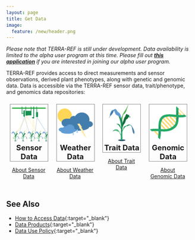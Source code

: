 ```yaml
---
layout: page
title: Get Data
image:
  feature: /new/header.png
---
```


_Please note that TERRA-REF is still under development. Data availability is limited to the alpha user program at this time. Please fill out [**this application**](https://goo.gl/forms/bqccgTxLkzF5QEUg1) if you are interested in joining our alpha user program._

TERRA-REF provides access to direct measurements and sensor observations, derived plant phenotypes, along with genetic and genomic data. Data is accessible via the TERRA-REF sensor data, trait/phenotype, and genomics data repositories:

<div style="width: 100%; display:inline-block">
<div style="display: inline-block; width: 20%; margin: 10px; vertical-align: top">
<a href="https://terraref.ncsa.illinois.edu/clowder/" style="border: 0" target="_blank">
<div style="display:inline-block; border:1px solid grey; text-align:center; font-size:20px; font-weight: bold; width: 100%">
   <img src="/images/new/sensor sq.png" style="width: 100px"><br/>
   Sensor Data
</div></a>
   <p style="text-align: center; font-size: 14px"><a href="/data/sensor">About Sensor Data</a></p>
</div>
<div style="display: inline-block; width: 20%; margin: 10px; vertical-align: top">
<a href="https://terraref.ncsa.illinois.edu/clowder/geostreams" style="border: 0" target="_blank">
<span style="display:inline-block; border:1px solid grey; text-align:center; font-size:20px; font-weight: bold; width: 100%">
   <img src="/images/new/weather sq.png" style="width: 100px"><br/>
   Weather Data
</span></a>
   <p style="text-align: center; font-size: 14px"><a href="/data/weather">About Weather Data</a></p>
</div>
<div style="display: inline-block; width: 20%; margin: 10px; vertical-align: top">
<a href="https://terraref.ncsa.illinois.edu/bety/" style="border: 0" target="_blank">
<span style="display:inline-block; border:1px solid grey; text-align:center; font-size:20px; font-weight: bold; width: 100%">
   <img src="/images/new/traits sq.png" style="width: 100px"><br/>
   Trait Data
</span></a>
   <p style="text-align: center; font-size: 14px"><a href="/data/trait">About Trait Data</a></p>
</div>
<div style="display: inline-block; width: 20%; margin: 10px">
<a href="http://datacommons.cyverse.org/browse/iplant/home/shared" style="border: 0" target="_blank">
  <span style="display:inline-block; border:1px solid grey; text-align:center; font-size:20px; font-weight: bold; width: 100%">
  <img src="/images/new/genomics sq.png" style="width: 100px"><br/>
   Genomic Data
   </span></a>
   <p style="text-align: center; font-size: 14px"><a href="/data/genomic">About Genomic Data</a></p>
</div>
</div>

## See Also

* [How to Access Data](https://terraref.gitbooks.io/terraref-documentation/content/user/how-to-access-data.html){:target="_blank"}
* [Data Products](https://terraref.gitbooks.io/terraref-documentation/content/user/data-products.html){:target="_blank"}
* [Data Use Policy](https://terraref.gitbooks.io/terraref-documentation/content/user/data_release_policy.html){:target="_blank"}
